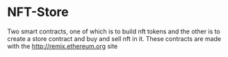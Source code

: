 # NFT-Store
Two smart contracts, one of which is to build nft tokens and the other is to create a store contract and buy and sell nft in it. These contracts are made with the http://remix.ethereum.org site

